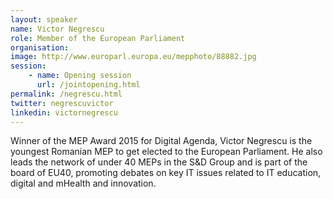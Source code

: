 ```yaml
---
layout: speaker
name: Victor Negrescu
role: Member of the European Parliament
organisation:
image: http://www.europarl.europa.eu/mepphoto/88882.jpg
session:
    - name: Opening session
      url: /jointopening.html
permalink: /negrescu.html
twitter: negrescuvictor
linkedin: victornegrescu
---
```

Winner of the MEP Award 2015 for Digital Agenda, Victor Negrescu is the youngest Romanian MEP to get elected to the European Parliament. He also leads the network of under 40 MEPs in the S&D Group and is part of the board of EU40, promoting debates on key IT issues related to IT education, digital and mHealth and innovation.